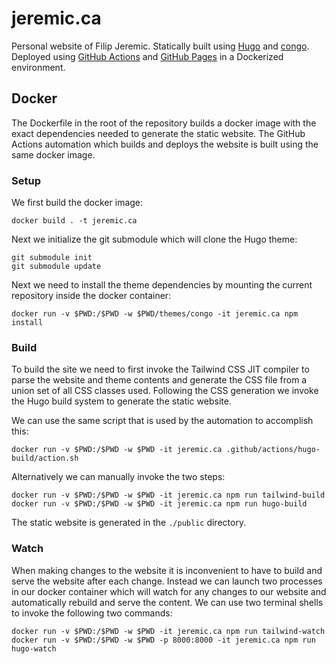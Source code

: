 # jeremic.ca

Personal website of Filip Jeremic. Statically built using [Hugo](https://gohugo.io/) and
[congo](https://git.io/hugo-congo). Deployed using [GitHub Actions](https://github.com/features/actions) and
[GitHub Pages](https://pages.github.com/) in a Dockerized environment.

## Docker

The Dockerfile in the root of the repository builds a docker image with the exact dependencies needed to generate the
static website. The GitHub Actions automation which builds and deploys the website is built using the same docker image.

### Setup

We first build the docker image:

```
docker build . -t jeremic.ca
```

Next we initialize the git submodule which will clone the Hugo theme:

```
git submodule init
git submodule update
```

Next we need to install the theme dependencies by mounting the current repository inside the docker container:

```
docker run -v $PWD:/$PWD -w $PWD/themes/congo -it jeremic.ca npm install
```

### Build

To build the site we need to first invoke the Tailwind CSS JIT compiler to parse the website and theme contents and
generate the CSS file from a union set of all CSS classes used. Following the CSS generation we invoke the Hugo build
system to generate the static website.

We can use the same script that is used by the automation to accomplish this:

```
docker run -v $PWD:/$PWD -w $PWD -it jeremic.ca .github/actions/hugo-build/action.sh
```

Alternatively we can manually invoke the two steps:

```
docker run -v $PWD:/$PWD -w $PWD -it jeremic.ca npm run tailwind-build
docker run -v $PWD:/$PWD -w $PWD -it jeremic.ca npm run hugo-build
```

The static website is generated in the `./public` directory.

### Watch

When making changes to the website it is inconvenient to have to build and serve the website after each change. Instead
we can launch two processes in our docker container which will watch for any changes to our website and automatically
rebuild and serve the content. We can use two terminal shells to invoke the following two commands:

```
docker run -v $PWD:/$PWD -w $PWD -it jeremic.ca npm run tailwind-watch
docker run -v $PWD:/$PWD -w $PWD -p 8000:8000 -it jeremic.ca npm run hugo-watch
```
